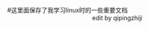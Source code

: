#这里面保存了我学习linux时的一些重要文档   
&emsp;&emsp;&emsp;&emsp;&emsp;&emsp;&emsp;&emsp;&emsp;&emsp;&emsp;&emsp;&emsp;&emsp;edit by qipingzhiji
